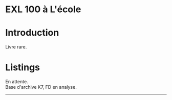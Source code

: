 # EXL 100 à L'école

# Introduction

Livre rare.

# Listings

En attente.\
Base d'archive K7, FD en analyse.

___
